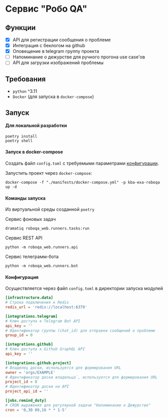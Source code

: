 # Сервис "Робо QA"

## Функции

- [x] API для регистрации сообщения о проблеме
- [x] Интеграция с беклогом на github
- [x] Оповещение в telegram группу проекта
- [ ] Напоминание о дежурстве для ручного прогона use case'ов
- [ ] API для загрузки изображений проблемы

## Требования

- `python` ^3.11
- `Docker` (для запуска в `docker-compose`)

## Запуск

#### Для локальной разработки

```shell
poetry install
poetry shell
```

#### Запуск в docker-compose

Создать файл `config.toml` с требуемыми параметрами [конфигурации](#конфигурация).

Запустить проект через `docker-compose`:

```shell
docker-compose -f "./manifests/docker-compose.yml" -p kba-exa-roboqa up -d
```

#### Команды запуска

Из виртуальной среды созданной `poetry`

Сервис фоновых задач

```shell
dramatiq roboqa_web.runners.tasks:run
````

Сервис REST API

```shell
python -m roboqa_web.runners.api
```

Сервис телеграмм-бота

```shell
python -m roboqa_web.runners.bot
```

#### Конфигурация

Осуществляется через файл `config.toml` в директории запуска модулей

```toml
[infrastructure.data]
# Строка подключения к Redis
redis_url = 'redis://localhost:6379'

[integrations.telegram]
# Ключ доступа к Telegram Bot API
api_key = ''
# Идентификатор группы (chat_id) для отправки сообщений о проблеме
group_id = 0

[integrations.github]
# Ключ доступа к Github GraphQL API
api_key = ''

[integrations.github.project]
# Владелец доски, используется для формирования URL
owner = 'orgs/EXAMPLE'
# Идентификатор доски владельца`, используется для формирования URL
project_id = 0
# Идентификатор доски на API 
project_api_id = ''

[jobs.remind_duty]
# CRON выражения для регулярной задачи "Напоминание о Дежурстве"
cron = '0,30 09,16 * * 1-5'
```
